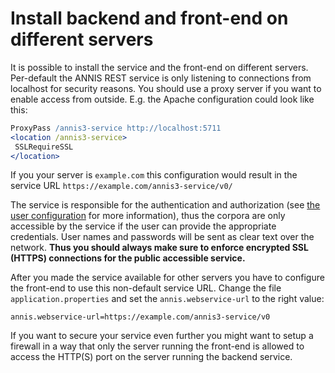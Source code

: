 # Install backend and front-end on different servers

It is possible to install the service and the front-end on different servers.
Per-default the ANNIS REST service is only listening to connections from localhost for security reasons.
You should use a proxy server if you want to enable access from outside.
E.g. the Apache configuration could look like this:
~~~Apache
ProxyPass /annis3-service http://localhost:5711
<location /annis3-service>
 SSLRequireSSL
</location>
~~~ 
If you your server is `example.com` this configuration would result in the service URL `https://example.com/annis3-service/v0/`

The service is responsible for the authentication and authorization (see [the user configuration](import-and-config-user.md) for more information), thus the corpora are only accessible by the 
service if the user can provide the appropriate credentials.
User names and passwords will be sent as clear text over the network.
**Thus you should always make sure to enforce encrypted SSL (HTTPS) connections for the public accessible service.**

After you made the service available for other servers you have to configure the front-end to use this non-default service URL.
Change the file `application.properties` and set the `annis.webservice-url` to the right value:
~~~properties
annis.webservice-url=https://example.com/annis3-service/v0
~~~

If you want to secure your service even further you might want to setup a firewall in a way that only the server running the front-end is allowed to access the HTTP(S) port on the server running the backend service.
